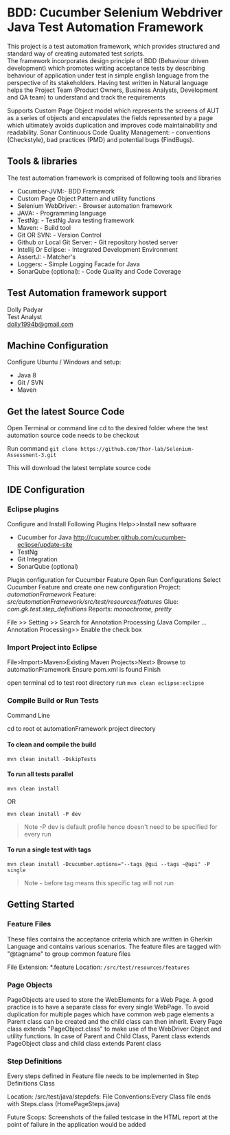 # BDD: Cucumber Selenium Webdriver Java Test Automation Framework

This project is a test automation framework, which provides structured and standard way of creating automated test scripts.  
The framework incorporates design principle of BDD (Behaviour driven development) which promotes writing acceptance tests by describing behaviour of application under test in simple english language from the perspective of its stakeholders. Having test written in Natural language helps the Project Team (Product Owners, Business Analysts, Development and QA team) to understand and track the requirements  

Supports Custom Page Object model which represents the screens of AUT as a series of objects and encapsulates the fields represented by a page which ultimately avoids duplication and improves code maintainability and readability.
Sonar Continuous Code Quality Management: - conventions (Checkstyle), bad practices (PMD) and potential bugs (FindBugs).


## Tools & libraries
The test automation framework is comprised of following tools and libraries

- Cucumber-JVM:- BDD Framework
- Custom Page Object Pattern and utility functions
- Selenium WebDriver: - Browser automation framework 
- JAVA: - Programming language
- TestNg: - TestNg Java testing framework
- Maven: - Build tool
- Git OR SVN: - Version Control
- Github or Local Git Server: - Git repository hosted server
- Intellij Or Eclipse: - Integrated Development Environment
- AssertJ: - Matcher's
- Loggers: - Simple Logging Facade for Java
- SonarQube (optional): - Code Quality and Code Coverage


## Test Automation framework support
Dolly Padyar  
Test Analyst  
dolly1994b@gmail.com

## Machine Configuration
Configure Ubuntu / Windows and setup:
- Java 8
- Git / SVN
- Maven

## Get the latest Source Code
Open Terminal or command line cd to the desired folder where the test automation source code needs to be checkout  

Run command `git clone https://github.com/Thor-lab/Selenium-Assessment-3.git`  

This will download the latest template source code

## IDE Configuration

### Eclipse plugins
Configure and Install Following Plugins
Help>>Install new software   
- Cucumber for Java http://cucumber.github.com/cucumber-eclipse/update-site  
- TestNg  
- Git Integration  
- SonarQube (optional)

Plugin configuration for Cucumber Feature Open Run Configurations Select Cucumber Feature and create one new configuration Project: *automationFramework* Feature: *src/automationFramework/src/test/resources/features* Glue: *com.gk.test.step_definitions* Reports: *monochrome, pretty*

File >> Setting >>
Search for Annotation Processing
(Java Compiler ... Annotation Processing>> Enable the check box

### Import Project into Eclipse
File>Import>Maven>Existing Maven Projects>Next> Browse to automationFramework Ensure pom.xml is found Finish

open terminal cd to test root directory run `mvn clean eclipse:eclipse`

### Compile Build or Run Tests
Command Line

cd to root ot automationFramework project directory

#### To clean and compile the build
`mvn clean install -DskipTests`

#### To run all tests parallel
`mvn clean install`

OR

`mvn clean install -P dev`

> Note -P dev is default profile hence doesn't need to be specified for every run

#### To run a single test with tags
`mvn clean install -Dcucumber.options="--tags @gui --tags ~@api" -P single`

> Note `~` before tag means this specific tag will not run


## Getting Started
### Feature Files
These files contains the acceptance criteria which are written in Gherkin Language and contains various scenarios.
The feature files are tagged with "@tagname" to group common feature files

File Extension: *.feature
Location: `/src/test/resources/features`


### Page Objects
PageObjects are used to store the WebElements for a Web Page. A good practice is to have a separate class for every single WebPage. To avoid duplication for multiple pages which have common web page elements a Parent class can be created and the child class can then inherit.
Every Page class extends "PageObject.class" to make use of the WebDriver Object and utility functions.
In case of Parent and Child Class, Parent class extends PageObject class and child class extends Parent class


### Step Definitions
Every steps defined in Feature file needs to be implemented in Step Definitions Class

Location: /src/test/java/stepdefs:
File Conventions:Every Class file ends with Steps.class (HomePageSteps.java)

Future Scops:
Screenshots of the failed testcase in the HTML report at the point of failure in the application would be added